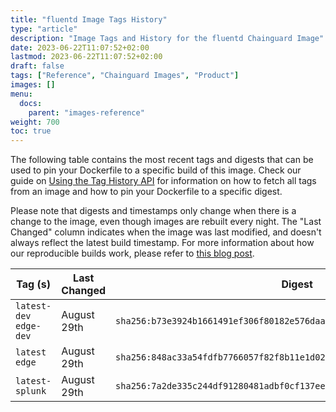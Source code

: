 ```yaml
---
title: "fluentd Image Tags History"
type: "article"
description: "Image Tags and History for the fluentd Chainguard Image"
date: 2023-06-22T11:07:52+02:00
lastmod: 2023-06-22T11:07:52+02:00
draft: false
tags: ["Reference", "Chainguard Images", "Product"]
images: []
menu:
  docs:
    parent: "images-reference"
weight: 700
toc: true
---
```


The following table contains the most recent tags and digests that can be used to pin your Dockerfile to a specific build of this image. Check our guide on [Using the Tag History API](/chainguard/chainguard-images/using-the-tag-history-api/) for information on how to fetch all tags from an image and how to pin your Dockerfile to a specific digest.

Please note that digests and timestamps only change when there is a change to the image, even though images are rebuilt every night. The "Last Changed" column indicates when the image was last modified, and doesn't always reflect the latest build timestamp. For more information about how our reproducible builds work, please refer to [this blog post](https://www.chainguard.dev/unchained/reproducing-chainguards-reproducible-image-builds).

| Tag (s)                  | Last Changed | Digest                                                                    |
|--------------------------|--------------|---------------------------------------------------------------------------|
|  `latest-dev` `edge-dev` | August 29th  | `sha256:b73e3924b1661491ef306f80182e576daab01724e1f314c79613184dd73441c6` |
|  `latest` `edge`         | August 29th  | `sha256:848ac33a54fdfb7766057f82f8b11e1d02c2aaf20c52afcd9a2f5c05786dd7ba` |
|  `latest-splunk`         | August 29th  | `sha256:7a2de335c244df91280481adbf0cf137ee0b1ea3d1b9b9632ba49f7651be65b7` |
